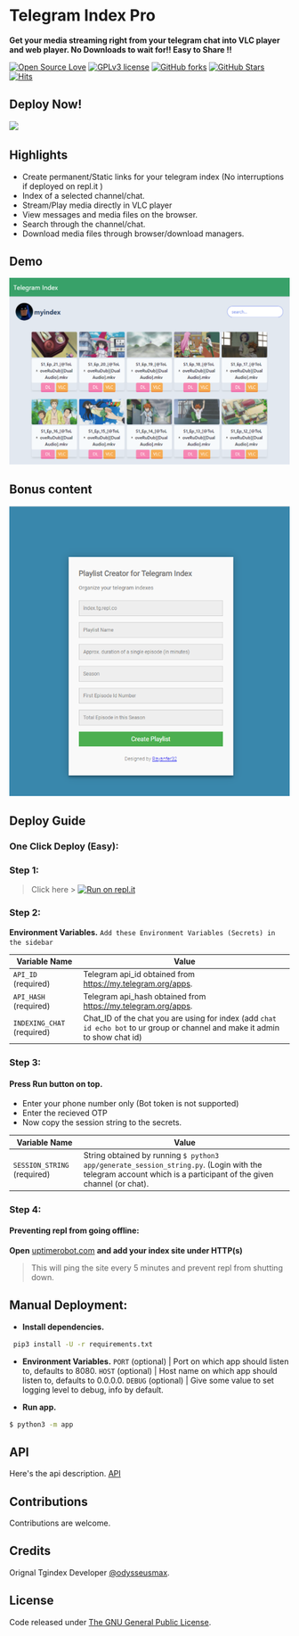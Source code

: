# Telegram Index Pro
**Get your media streaming right from your telegram chat into VLC player and web player. No Downloads to wait for!! Easy to Share !!**

[![Open Source Love](https://img.shields.io/github/issues/Rayanfer32/TgindexPro?style=for-the-badge)](.) [![GPLv3 license](https://img.shields.io/badge/License-GPLv3-orange.svg?style=for-the-badge)](LICENSE) [![GitHub forks](https://img.shields.io/github/forks/Rayanfer32/TgindexPro?style=for-the-badge)]() [![GitHub Stars](https://img.shields.io/github/stars/Rayanfer32/TgindexPro?style=for-the-badge)]() [![Hits](https://hits.seeyoufarm.com/api/count/incr/badge.svg?url=https%3A%2F%2Fgithub.com%2Frayanfer32%2FTgindexPro&count_bg=%23C917A3&title_bg=%231C33B0&icon=ionic.svg&icon_color=%23F5F5F5&title=hits&edge_flat=true)](https://hits.seeyoufarm.com)

## Deploy Now!
[<img height=50 src="https://repl.it/badge/github/Rayanfer32/TgindexPro">](https://repl.it/github/Rayanfer32/TgindexPro)

## Highlights

* Create permanent/Static links for your telegram index (No interruptions if deployed on repl.it )
* Index of a selected channel/chat.
* Stream/Play media directly in VLC player
* View messages and media files on the browser.
* Search through the channel/chat.
* Download media files through browser/download managers.

## Demo

![website index](img/tgindex_site.PNG "website index")

## Bonus content

![playlist creator](img/playlist_site.PNG "playlist site")

## Deploy Guide

### One Click Deploy (Easy):
### Step 1:
> Click here > [![Run on repl.it](https://repl.it/badge/github/Rayanfer32/TgindexPro)](https://repl.it/github/Rayanfer32/TgindexPro)

### Step 2:
**Environment Variables.**
`Add these Environment Variables (Secrets) in the sidebar`

| Variable Name | Value
|------------- | -------------
| `API_ID` (required) | Telegram api_id obtained from https://my.telegram.org/apps.
| `API_HASH` (required) | Telegram api_hash obtained from https://my.telegram.org/apps.
| `INDEXING_CHAT` (required) | Chat_ID of the chat you are using for index (add `chat id echo bot` to ur group or channel and make it admin to show chat id) 

### Step 3:
#### Press **Run** button on top.
* Enter your phone number only (Bot token is not supported)
* Enter the recieved OTP
* Now copy the session string to the secrets.

| Variable Name | Value
|------------- | -------------
| `SESSION_STRING` (required) | String obtained by running `$ python3 app/generate_session_string.py`. (Login with the telegram account which is a participant of the given channel (or chat).


### Step 4:
#### Preventing repl from going offline:
**Open** [uptimerobot.com](https://uptimerobot.com) **and add your index site under HTTP(s)**
>  This will ping the site every 5 minutes and prevent repl from shutting down.

## Manual Deployment:
* **Install dependencies.**
```bash
 pip3 install -U -r requirements.txt
```

* **Environment Variables.**
`PORT` (optional) | Port on which app should listen to, defaults to 8080.
`HOST` (optional) | Host name on which app should listen to, defaults to 0.0.0.0. 
`DEBUG` (optional) | Give some value to set logging level to debug, info by default.

* **Run app.**
```bash
$ python3 -m app
```

## API

Here's the api description. [API](https://github.com/odysseusmax/tg-index/wiki/API)

## Contributions

Contributions are welcome.

## Credits

Orignal Tgindex Developer [@odysseusmax](https://tx.me/odysseusmax).

## License
Code released under [The GNU General Public License](LICENSE).
